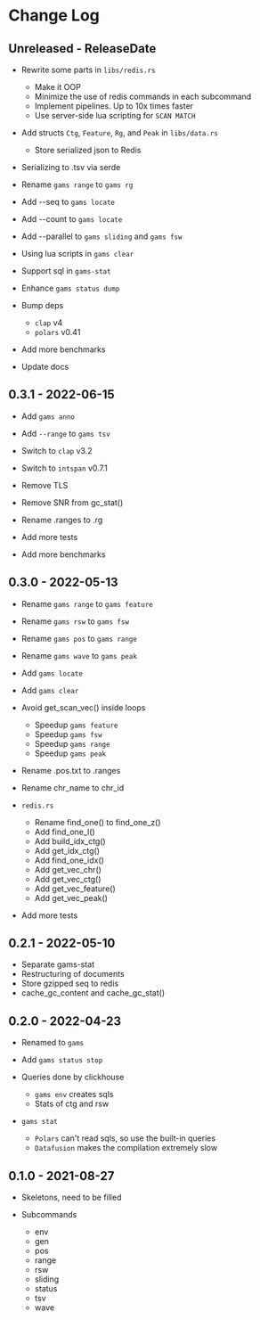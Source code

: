 # Change Log

## Unreleased - ReleaseDate

* Rewrite some parts in `libs/redis.rs`
    * Make it OOP
    * Minimize the use of redis commands in each subcommand
    * Implement pipelines. Up to 10x times faster
    * Use server-side lua scripting for `SCAN MATCH`
* Add structs `Ctg`, `Feature`, `Rg`, and `Peak` in `libs/data.rs`
    * Store serialized json to Redis
* Serializing to .tsv via serde

* Rename `gams range` to `gams rg`
* Add --seq to `gams locate`
* Add --count to `gams locate`
* Add --parallel to `gams sliding` and `gams fsw`
* Using lua scripts in `gams clear`
* Support sql in `gams-stat`
* Enhance `gams status dump`

* Bump deps
    * `clap` v4
    * `polars` v0.41

* Add more benchmarks
* Update docs

## 0.3.1 - 2022-06-15

* Add `gams anno`
* Add `--range` to `gams tsv`

* Switch to `clap` v3.2
* Switch to `intspan` v0.7.1
* Remove TLS
* Remove SNR from gc_stat()

* Rename .ranges to .rg

* Add more tests
* Add more benchmarks

## 0.3.0 - 2022-05-13

* Rename `gams range` to `gams feature`
* Rename `gams rsw` to `gams fsw`
* Rename `gams pos` to `gams range`
* Rename `gams wave` to `gams peak`
* Add `gams locate`
* Add `gams clear`

* Avoid get_scan_vec() inside loops
    * Speedup `gams feature`
    * Speedup `gams fsw`
    * Speedup `gams range`
    * Speedup `gams peak`

* Rename .pos.txt to .ranges
* Rename chr_name to chr_id

* `redis.rs`
    * Rename find_one() to find_one_z()
    * Add find_one_l()
    * Add build_idx_ctg()
    * Add get_idx_ctg()
    * Add find_one_idx()
    * Add get_vec_chr()
    * Add get_vec_ctg()
    * Add get_vec_feature()
    * Add get_vec_peak()

* Add more tests

## 0.2.1 - 2022-05-10

* Separate gams-stat
* Restructuring of documents
* Store gzipped seq to redis
* cache_gc_content and cache_gc_stat()

## 0.2.0 - 2022-04-23

* Renamed to `gams`

* Add `gams status stop`

* Queries done by clickhouse
    * `gams env` creates sqls
    * Stats of ctg and rsw

* `gams stat`
    * `Polars` can't read sqls, so use the built-in queries
    * `Datafusion` makes the compilation extremely slow

## 0.1.0 - 2021-08-27

* Skeletons, need to be filled

* Subcommands
    * env
    * gen
    * pos
    * range
    * rsw
    * sliding
    * status
    * tsv
    * wave
